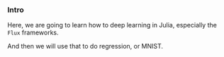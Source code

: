 


### **Intro**

Here, we are going to learn how to deep learning in Julia, especially the `Flux` frameworks. 

And then we will use that to do regression, or MNIST. 